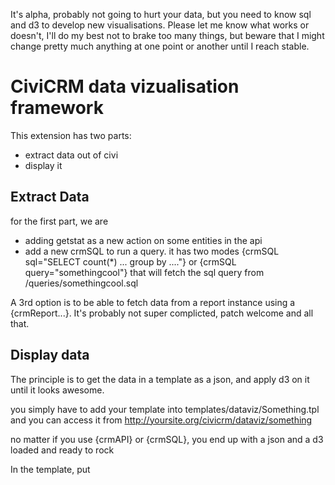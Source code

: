 It's alpha, probably not going to hurt your data, but you need to know sql and d3 to develop new visualisations. Please let me know what works or doesn't, I'll do my best not to brake too many things, but beware that I might change pretty much anything at one point or another until I reach stable.

CiviCRM data vizualisation framework
===========================

This extension has two parts:
- extract data out of civi
- display it


Extract Data
-------------

for the first part, we are 
- adding getstat as a new action on some entities in the api
- add a new crmSQL to run a query. it has two modes
{crmSQL sql="SELECT count(*) ... group by ...."}
or 
{crmSQL query="somethingcool"}
that will fetch the sql query from /queries/somethingcool.sql

A 3rd option is to be able to fetch data from a report instance using a {crmReport...}. It's probably not super complicted, patch welcome and all that.

Display data
-----------

The principle is to get the data in a template as a json, and apply d3 on it until it looks awesome.

you simply have to add your template into templates/dataviz/Something.tpl
and you can access it from http://yoursite.org/civicrm/dataviz/something

no matter if you use {crmAPI} or {crmSQL}, you end up with a json and a d3 loaded and ready to rock

In the template, put

   <div id="theplacetograph"></div>
   <script>
     var mydata={crmAPI or crmSQL};
    {literal}
    d3("#theplacetograph").selectAll(...).data(mydata.values).domagic(...);
    
    
You have a "work in progress" few templates, the most interesting one is probably either the dashboard or /civicrm/dataviz/dc

You can already create a new dataviz extension, write a templates/dataviz/Magic.tpl, visit civicrm/dataviz/magic and, well, whatever magic you want.

